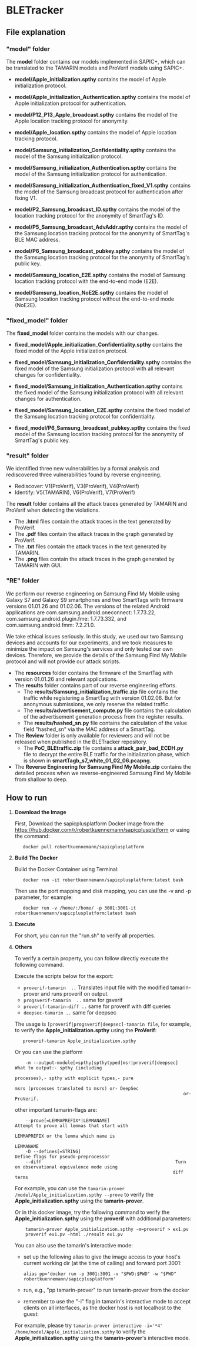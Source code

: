 # BLETracker
## File explanation

### "model" folder
The **model** folder contains our models implemented in SAPIC+, which can be translated to the TAMARIN models and ProVerif models using SAPIC+.  

- **model/Apple_initialization.spthy** contains the model of Apple initialization protocol.
- **model/Apple_initialization_Authentication.spthy** contains the model of Apple initialization protocol for authentication.
- **model/P12_P13_Apple_broadcast.spthy** contains the model of the Apple location tracking protocol for anonymity.
- **model/Apple_location.spthy** contains the model of Apple location tracking protocol.


- **model/Samsung_initialization_Confidentiality.spthy** contains the model of the Samsung initialization protocol.
- **model/Samsung_initialization_Authentication.spthy** contains the model of the Samsung initialization protocol for authentication.
- **model/Samsung_initialization_Authentication_fixed_V1.spthy** contains the model of the Samsung broadcast protocol for authentication after fixing V1.
- **model/P2_Samsung_broadcast_ID.spthy** contains the model of the location tracking protocol for the anonymity of SmartTag's ID.
- **model/P5_Samsung_broadcast_AdvAddr.spthy** contains the model of the Samsung location tracking protocol for the anonymity of SmartTag's BLE MAC address.
- **model/P6_Samsung_broadcast_pubkey.spthy** contains the model of the Samsung location tracking protocol for the anonymity of SmartTag's public key.
- **model/Samsung_location_E2E.spthy** contains the model of Samsung location tracking protocol with the end-to-end mode (E2E).
- **model/Samsung_location_NoE2E.spthy** contains the model of Samsung location tracking protocol without the end-to-end mode (NoE2E).


### "fixed_model" folder
The **fixed_model** folder contains the models with our changes.

- **fixed_model/Apple_initialization_Confidentiality.spthy** contains the fixed model of the Apple initialization protocol.

- **fixed_model/Samsung_initialization_Confidentiality.spthy** contains the fixed model of the Samsung initialization protocol with all relevant changes for confidentiality.
- **fixed_model/Samsung_initialization_Authentication.spthy** contains the fixed model of the Samsung initialization protocol with all relevant changes for authentication.
- **fixed_model/Samsung_location_E2E.spthy** contains the fixed model of the Samsung location tracking protocol for confidentiality.
- **fixed_model/P6_Samsung_broadcast_pubkey.spthy** contains the fixed model of the Samsung location tracking protocol for the anonymity of SmartTag's public key.


### "result" folder
We identified three new vulnerabilities by a formal analysis and rediscovered three vulnerabilities found by reverse engineering.
- Rediscover: V1(ProVerif), V3(ProVerif), V4(ProVerif)
- Identify: V5(TAMARIN), V6(ProVerif), V7(ProVerif)

The **result** folder contains all the attack traces generated by TAMARIN and ProVerif when detecting the violations.
- The **.html** files contain the attack traces in the text generated by ProVerif.
- The **.pdf** files contain the attack traces in the graph generated by ProVerif.
- The **.txt** files contain the attack traces in the text generated by TAMARIN.
- The **.png** files contain the attack traces in the graph generated by TAMARIN with GUI.

### "RE" folder
We perform our reverse engineering on Samsung Find My Mobile using Galaxy S7 and Galaxy S9 smartphones and two SmartTags with firmware versions 01.01.26 and 01.02.06. The versions of the related Android applications are com.samsung.android.oneconnect: 1.7.73.22, com.samsung.android.plugin.fme: 1.7.73.332, and com.samsung.android.fmm: 7.2.21.0.

We take ethical issues seriously. In this study, we used our two Samsung devices and accounts for our experiments, and we took measures to minimize the impact on Samsung's services and only tested our own devices. Therefore, we provide the details of the Samsung Find My Mobile protocol and will not provide our attack scripts.

- The **resources** folder contains the firmware of the SmartTag with version 01.01.26 and relevant applications.
- The **results** folder contains part of our reverse engineering efforts.
  * The **results/Samsung_initialization_traffic.zip** file contains the traffic while registering a SmartTag with version 01.02.06. But for anonymous submissions, we only reserve the related traffic.
  * The **results/advertisement_compute.py** file contains the calculation of the advertisement generation process from the register results.
  * The **results/hashed_sn.py** file contains the calculation of the value field "hashed_sn" via the MAC address of a SmartTag.
- The **Review** folder is only available for reviewers and will not be released when published in the BLETracker repository.
  * The **PoC_BLEtraffic.zip** file contains a **attack_pair_bad_ECDH.py** file to decrypt the entire BLE traffic for the initialization phase, which is shown in **smartTagb_s7_white_01_02_06.pcapng**.
- The **Reverse Engineering for Samsung Find My Mobile.zip** contains the detailed process when we reverse-engineered Samsung Find My Mobile from shallow to deep.
## How to run
1. **Download the Image**

    First, Download the sapicplusplatform Docker image from the https://hub.docker.com/r/robertkuennemann/sapicplusplatform or using the command: 

    ```
       docker pull robertkuennemann/sapicplusplatform
    ```


2. **Build The Docker**

    Build the Docker Container using Terminal: 

    ```
       docker run -it robertkuennemann/sapicplusplatform:latest bash
    ```

    Then use the port mapping and disk mapping, you can use the -v and -p parameter, for example: 

    ```
       docker run -v /home/:/home/ -p 3001:3001-it robertkuennemann/sapicplusplatform:latest bash
    ```

3. **Execute**
   
    For short, you can run the "run.sh" to verify all properties.

4. **Others**
   
    To verify a certain property, you can follow directly execute the following command.
   
    Execute the scripts below for the export:
      -  `proverif-tamarin  ..` Translates input file with the modified tamarin-prover and runs proverif on output.
      -  `progsverif-tamarin  ..` same for gsverif
      -  `proverif-tamarin-diff ..` same for proverif with diff queries
      -  `deepsec-tamarin ..` same for deepsec
    
    The usage is `[proverif|progsverif|deepsec]-tamarin file`, for example, to verify the **Apple_initialization.spthy** using the **ProVerif**:
    
    ```
       proverif-tamarin Apple_initialization.spthy
    ```
    
    
    Or you can use the platform
    
    ```
        -m --output-module[=spthy|spthytyped|msr|proverif|deepsec]  What to output:- spthy (including
                                                                    processes),- spthy with explicit types,- pure
                                                                    msrs (processes translated to msrs) or- DeepSec
                                                                    or- ProVerif.
    ```
    
      other important tamarin-flags are:
    
      ```
          --prove[=LEMMAPREFIX*|LEMMANAME]                         Attempt to prove all lemmas that start with
                                                                  LEMMAPREFIX or the lemma which name is
                                                                  LEMMANAME
          -D --defines[=STRING]                                       Define flags for pseudo-preprocessor
          --diff                                                   Turn on observational equivalence mode using
                                                                  diff terms
      ```
    
    For example, you can use the ```tamarin-prover /model/Apple_initialization.spthy --prove``` to verify the **Apple_initialization.spthy** using the **tamarin-prover**.
    
    Or in this docker image, try the following command to verify the **Apple_initialization.spthy** using the **proverif** with additional parameters:
    
    ```
        tamarin-prover Apple_initialization.spthy -m=proverif > ex1.pv
        proverif ex1.pv -html ./result ex1.pv 
    ```
    
    
    You can also use the tamarin's interactive mode:
    
    - set up the following alias to give the image access to your host's current working
      dir (at the time of calling) and forward port 3001:
    
      ```alias pp='docker run -p 3001:3001 -v "$PWD:$PWD" -w "$PWD" robertkuennemann/sapicplusplatform'```
    
    - run, e.g., "pp tamarin-prover" to run tamarin-prover from the docker
    - remember to use the "-i" flag in tamarin's interactive mode to accept clients
      on all interfaces, as the docker host is not localhost to the guest:
    
    For example, please try ```tamarin-prover interactive -i='*4' /home/model/Apple_initialization.spthy``` to verify the **Apple_initialization.spthy** using the **tamarin-prover**'s interactive mode.
